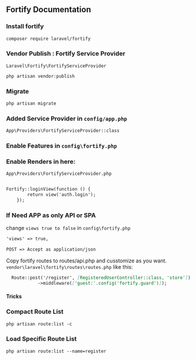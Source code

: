 ## Fortify Documentation

### Install fortify

```markdown
composer require laravel/fortify
```

### Vendor Publish  : Fortify Service Provider
`Laravel\Fortify\FortifyServiceProvider`

```markdown
php artisan vendor:publish
```

### Migrate
```markdown
php artisan migrate
```

### Added Service Provider in `config/app.php`
```markdown
App\Providers\FortifyServiceProvider::class 
```

### Enable Features in `config\fortify.php`

### Enable Renders in here:
` App\Providers\FortifyServiceProvider.php `

```markdown

Fortify::loginView(function () {
        return view('auth.login');
    });
```

### If Need APP as only API or SPA
change  `views true to false` in `config\fortify.php`
```markdown
'views' => true,

POST => Accept as application/json 
```

Copy fortify routes to routes/api.php and cusstomize as you want.
`vendor\laravel\fortify\routes\routes.php`
like this:
```markdown
  Route::post('/register', [RegisteredUserController::class, 'store'])
            ->middleware(['guest:'.config('fortify.guard')]);
```








#### Tricks
### Compact Route List
```markdown
php artisan route:list -c
```

### Load Specific Route List 
```markdown
php artisan route:list --name=register
```

